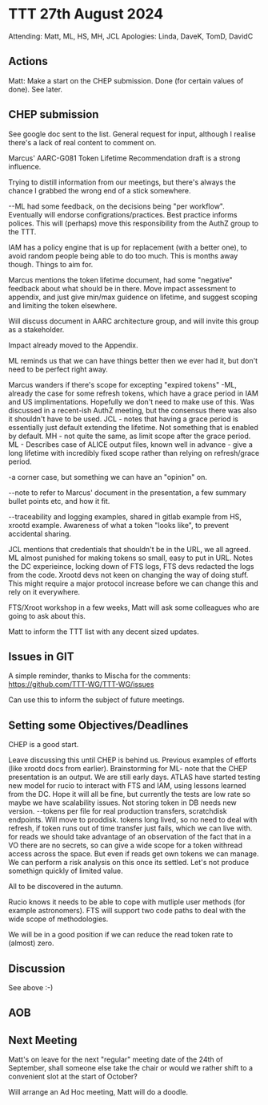 TTT 27th August 2024
===
Attending: Matt, ML, HS, MH, JCL 
Apologies: Linda, DaveK, TomD, DavidC

Actions
---
Matt: Make a start on the CHEP submission. Done (for certain values of done). See later.



CHEP submission
---
See google doc sent to the list. General request for input, although I realise there's a lack of real content to comment on.

Marcus' AARC-G081 Token Lifetime Recommendation draft is a strong influence. 

Trying to distill information from our meetings, but there's always the chance I grabbed the wrong end of a stick somewhere.


--ML had some feedback, on the decisions being "per workflow". 
Eventually will endorse configrations/practices.
Best practice informs polices. This will (perhaps) move this responsibility from the AuthZ group to the TTT.

IAM has a policy engine that is up for replacement (with a better one), to avoid random people being able to do too much. This is months away though.
Things to aim for.

Marcus mentions the token lifetime document, had some "negative" feedback about what should be in there. Move impact assessment to appendix, and just give min/max guidence on lifetime, and suggest scoping and limiting the token elsewhere.

Will discuss document in AARC architecture group, and will invite this group as a stakeholder.

Impact already moved to the Appendix.

ML reminds us that we can have things better then we ever had it, but don't need to be perfect right away.

Marcus wanders if there's scope for excepting "expired tokens"
-ML, already the case for some refresh tokens, which have a grace period in IAM and US implimentations.
Hopefully we don't need to make use of this.
Was discussed in a recent-ish AuthZ meeting, but the consensus there was also it shouldn't have to be used.
JCL - notes that having a grace period is essentially just default extending the lifetime. Not something that is enabled by default.
MH - not quite the same, as limit scope after the grace period.
ML - Describes case of ALICE output files, known well in advance - give a long lifetime with incredibly fixed scope rather than relying on refresh/grace period.

-a corner case, but something we can have an "opinion" on.

--note to refer to Marcus' document in the presentation, a few summary bullet points etc, and how it fit.


--traceability and logging examples, shared in gitlab example from HS, xrootd example. Awareness of what a token "looks like", to prevent accidental sharing.

JCL mentions that credentials that shouldn't be in the URL, we all agreed. 
ML almost punished for making tokens so small, easy to put in URL.
Notes the DC experieince, locking down of FTS logs, FTS devs redacted the logs from the code. Xrootd devs not keen on changing the way of doing stuff.
This might require a major protocol increase before we can change this and rely on it everywhere.

FTS/Xroot workshop in a few weeks, Matt will ask some colleagues who are going to ask about this.

Matt to inform the TTT list with any decent sized updates.


Issues in GIT
---
A simple reminder, thanks to Mischa for the comments:
https://github.com/TTT-WG/TTT-WG/issues

Can use this to inform the subject of future meetings.


Setting some Objectives/Deadlines
---
CHEP is a good start.

Leave discussing this until CHEP is behind us.
Previous examples of efforts (like xrootd docs from earlier).
Brainstorming for 
ML- note that the CHEP presentation is an output.
We are still early days.
ATLAS have started testing new model for rucio to interact with FTS and IAM, using lessons learned from the DC. Hope it will all be fine, but currently the tests are low rate so maybe we have scalability issues. Not storing token in DB needs new version.
--tokens per file for real production transfers, scratchdisk endpoints. Will move to proddisk.
tokens long lived, so no need to deal with refresh, if token runs out of time transfer just fails, which we can live with.
for reads we should take advantage of an observation of the fact that in a VO there are no secrets, so can give a wide scope for a token withread access across the space.
But even if reads get own tokens we can manage.
We can perform a risk analysis on this once its settled.
Let's not produce somethign quickly of limited value.

All to be discovered in the autumn.

Rucio knows it needs to be able to cope with mutliple user methods (for example astronomers). FTS will support two code paths to deal with the wide scope of methodologies.

We will be in a good position if we can reduce the read token rate to (almost) zero.

Discussion
---
See above :-)

AOB
---




Next Meeting
---
Matt's on leave for the next "regular" meeting date of the 24th of September, shall someone else take the chair or would we rather shift to a convenient slot at the start of October?

Will arrange an Ad Hoc meeting, Matt will do a doodle.
